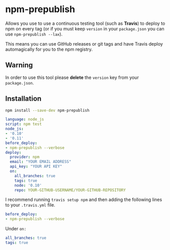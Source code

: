 # npm-prepublish

Allows you use to use a continuous testing tool (such as **Travis**) to deploy to npm on every tag (or if you must keep `version` in your `package.json` you can use `npm-prepublish --lax`).

This means you can use GitHub releases or git tags and have Travis deploy automagically for you to the npm registry.

## Warning

In order to use this tool please **delete** the `version` key from your `package.json`.

## Installation

```sh
npm install --save-dev npm-prepublish
```

```yml
language: node_js
script: npm test
node_js:
- '0.10'
- '0.11'
before_deploy:
- npm-prepublish --verbose
deploy:
  provider: npm
  email: "YOUR EMAIL ADDRESS"
  api_key: "YOUR API KEY"
  on:
    all_branches: true
    tags: true
    node: '0.10'
    repo: YOUR-GITHUB-USERNAME/YOUR-GITHUB-REPOSITORY
```

I recommend running `travis setup npm` and then adding the following lines to your `.travis.yml` file.

```yml
before_deploy:
- npm-prepublish --verbose
```

Under `on:`

```yml
all_branches: true
tags: true
```
